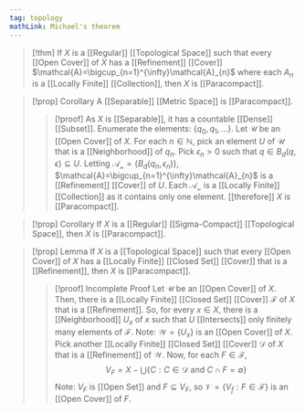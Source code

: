 ```yaml
---
tag: topology
mathLink: Michael's theorem
---
```

>[!thm]
>If $X$ is a [[Regular]] [[Topological Space]] such that every [[Open Cover]] of $X$ has a [[Refinement]] [[Cover]] $\mathcal{A}=\bigcup_{n=1}^{\infty}\mathcal{A}_{n}$ where each $A_{n}$ is a [[Locally Finite]] [[Collection]], then $X$ is [[Paracompact]].

>[!prop] Corollary
>A [[Separable]] [[Metric Space]] is [[Paracompact]].
>>[!proof]
As $X$ is [[Separable]], it has a countable [[Dense]] [[Subset]]. Enumerate the elements: $\{q_{0},q_{1},\ldots\}$. Let $\mathcal{U}$ be an [[Open Cover]] of $X$. For each $n\in \mathbb{N}$, pick an element $U$ of $\mathcal{U}$ that is a [[Neighborhood]] of $q_{n}$. Pick $\epsilon_{n}>0$ such that $q\in B_{d}(q,\epsilon)\subseteq U$. Letting $\mathcal{A_{n}}=\{B_{d}(q_{n},\epsilon_{n})\}$, $\mathcal{A}=\bigcup_{n=1}^{\infty}\mathcal{A}_{n}$ is a [[Refinement]] [[Cover]] of $U$. Each $\mathcal{A_{n}}$ is a [[Locally Finite]] [[Collection]] as it contains only one element. [[therefore]] $X$ is [[Paracompact]].

>[!prop] Corollary
>If $X$ is a [[Regular]] [[Sigma-Compact]] [[Topological Space]], then $X$ is [[Paracompact]]. 

>[!prop] Lemma
>If $X$ is a [[Topological Space]] such that every [[Open Cover]] of $X$ has a [[Locally Finite]] [[Closed Set]] [[Cover]] that is a [[Refinement]], then $X$ is [[Paracompact]].
>>[!proof] Incomplete Proof
Let $\mathcal{U}$ be an [[Open Cover]] of $X$. Then, there is a [[Locally Finite]] [[Closed Set]] [[Cover]] $\mathcal{F}$ of $X$ that is a [[Refinement]]. So, for every $x\in X$, there is a [[Neighborhood]] $U_{x}$ of $x$ such that $U$ [[Intersects]] only finitely many elements of $\mathcal{F}$. Note: $\mathcal{W}=\{U_{x}\}$ is an [[Open Cover]] of $X$. Pick another [[Locally Finite]] [[Closed Set]] [[Cover]] $\mathcal{D}$ of $X$ that is a [[Refinement]] of $\mathcal{W}$. Now, for each $F\in \mathcal{F}$, $$V_{F}=X-\bigcup \{C:C\in \mathcal{D}\text{ and }C\cap F=\emptyset\}$$Note: $V_{F}$ is [[Open Set]] and $F\subseteq V_{F}$, so $\mathcal{V}=\{V_{f}:F\in \mathcal{F}\}$ is an [[Open Cover]] of $F$.

